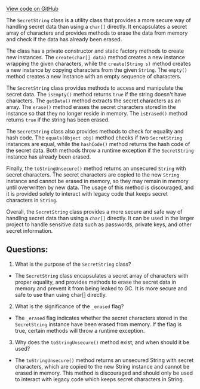 [View code on GitHub](https://github.com/ergoplatform/ergo/ergo-wallet/src/main/java/org/ergoplatform/wallet/interface4j/SecretString.java)

The `SecretString` class is a utility class that provides a more secure way of handling secret data than using a `char[]` directly. It encapsulates a secret array of characters and provides methods to erase the data from memory and check if the data has already been erased. 

The class has a private constructor and static factory methods to create new instances. The `create(char[] data)` method creates a new instance wrapping the given characters, while the `create(String s)` method creates a new instance by copying characters from the given `String`. The `empty()` method creates a new instance with an empty sequence of characters.

The `SecretString` class provides methods to access and manipulate the secret data. The `isEmpty()` method returns `true` if the string doesn't have characters. The `getData()` method extracts the secret characters as an array. The `erase()` method erases the secret characters stored in the instance so that they no longer reside in memory. The `isErased()` method returns `true` if the string has been erased. 

The `SecretString` class also provides methods to check for equality and hash code. The `equals(Object obj)` method checks if two `SecretString` instances are equal, while the `hashCode()` method returns the hash code of the secret data. Both methods throw a runtime exception if the `SecretString` instance has already been erased.

Finally, the `toStringUnsecure()` method returns an unsecured `String` with secret characters. The secret characters are copied to the new `String` instance and cannot be erased in memory, so they may remain in memory until overwritten by new data. The usage of this method is discouraged, and it is provided solely to interact with legacy code that keeps secret characters in `String`.

Overall, the `SecretString` class provides a more secure and safe way of handling secret data than using a `char[]` directly. It can be used in the larger project to handle sensitive data such as passwords, private keys, and other secret information.
## Questions: 
 1. What is the purpose of the `SecretString` class?
- The `SecretString` class encapsulates a secret array of characters with proper equality, and provides methods to erase the secret data in memory and prevent it from being leaked to GC. It is more secure and safe to use than using char[] directly.

2. What is the significance of the `_erased` flag?
- The `_erased` flag indicates whether the secret characters stored in the `SecretString` instance have been erased from memory. If the flag is true, certain methods will throw a runtime exception.

3. Why does the `toStringUnsecure()` method exist, and when should it be used?
- The `toStringUnsecure()` method returns an unsecured String with secret characters, which are copied to the new String instance and cannot be erased in memory. This method is discouraged and should only be used to interact with legacy code which keeps secret characters in String.